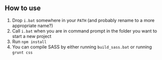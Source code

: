 ## How to use

1. Drop `i.bat` somewhere in your `PATH` (and probably rename to a more appropriate name?)
1. Call `i.bat` when you are in command prompt in the folder you want to start a new project
1. Run `npm install`
1. You can compile SASS by either running `build_sass.bat` or running `grunt css`